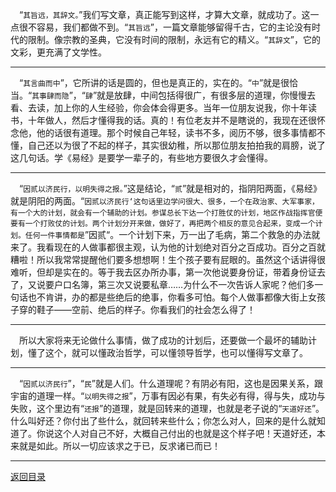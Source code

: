 &emsp;“``其旨远，其辞文。``”我们写文章，真正能写到这样，才算大文章，就成功了。这一点很不容易，我们都做不到。“``其旨远``”，一篇文章能够留得千古，它的主论没有时代的限制。像宗教的圣典，它没有时间的限制，永远有它的精义。“``其辞文``”，它的文彩，更充满了文学性。
___
&emsp;“``其言曲而中``”，它所讲的话是圆的，但也是真正的，实在的。“``中``”就是很恰当。“``其事肆而隐``”，“``肆``”就是放肆，中间包括得很广，有很多层的道理，你慢慢去看、去读，加上你的人生经验，你会体会得更多。当年一位朋友说我，你十年读书，十年做人，然后才懂得我的话。真的！有位老友并不是瞎说的，我现在还很怀念他，他的话很有道理。那个时候自己年轻，读书不多，阅历不够，很多事情都不懂，自己还以为很了不起的样子，其实很幼稚，所以那位朋友拍拍我的肩膀，说了这几句话。学《易经》是要学一辈子的，有些地方要很久才会懂得。
___
&emsp;“``因贰以济民行，以明失得之报。``”这是结论，“``贰``”就是相对的，指阴阳两面，《易经》就是阴阳的两面。“``因贰以济民行‘这句话里边学问很大、很多，一个在政治家、大军事家，有一个大的计划，就会有一个辅助的计划。参谋总长下达一个打胜仗的计划，地区作战指挥官便要有一个打败仗的计划。两个计划分开来做，做好了，再把两个相反的意见合起来，变成一个计划。任何一件事情都是``”因贰“。一个计划下来，万一出了毛病，第二个救急的办法就来了。我看现在的人做事都很主观，认为他的计划绝对百分之百成功。百分之百就糟啦！所以我常常提醒他们要多想想啊！生个孩子要有屁眼的。虽然这个话讲得很难听，但却是实在的。等于我去区办所办事，第一次他说要身份证，带着身份证去了，又说要户口名簿，第三次又说要私章……为什么不一次告诉人家呢？他们多一句话也不肯讲，办的都是些绝后的绝事，你看多可怕。每个人做事都像大街上女孩子穿的鞋子——空前、绝后的样子。你看我们的社会怎么得了！
___
&emsp;所以大家将来无论做什么事情，做了成功的计划后，还要做一个最坏的辅助计划，懂了这个，就可以懂政治哲学，可以懂领导哲学，也可以懂得写文章了。
___
&emsp;“``因贰以济民行``”，“``民``”就是人们。什么道理呢？有阴必有阳，这也是因果关系，跟宇宙的道理一样。“``以明失得之报``”，万事有因必有果，有失必有得，得与失，成功与失败，这个里边有“``还报``”的道理，就是回转来的道理，也就是老子说的“``天道好还``”。什么叫好还？你付出了些什么，就回转来些什么；你怎么对人，回来的是什么就知道了。你说这个人对自己不好，大概自己付出的也就是这个样子吧！天道好还，本来就是如此。所以一切应该求之于已，反求诸已而已！
___
[返回目录](../../../master/README.md#目录)